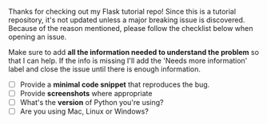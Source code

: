 Thanks for checking out my Flask tutorial repo! Since this is a tutorial repository, it's not updated unless a major breaking issue is discovered.
Because of the reason mentioned, please follow the checklist below when opening an issue.

Make sure to add **all the information needed to understand the problem** so that I can help. If the info is missing I'll add the 'Needs more information' label and close the issue until there is enough information.

- [ ] Provide a **minimal code snippet** that reproduces the bug.
- [ ] Provide **screenshots** where appropriate
- [ ] What's the **version** of Python you're using?
- [ ] Are you using Mac, Linux or Windows?